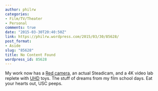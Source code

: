 ```yaml
---
author: philrw
categories:
- Film/TV/Theater
- Personal
comments: true
date: "2015-03-30T20:40:50Z"
link: https://philrw.wordpress.com/2015/03/30/85628/
post_format:
- Aside
slug: "85628"
title: No Content Found
wordpress_id: 85628
---
```


My work now has a [Red camera](http://www.red.com), an actual Steadicam, and a 4K video lab replete with [UHD](http://en.m.wikipedia.org/wiki/Ultra-high-definition_television) toys. The stuff of dreams from my film school days. Eat your hearts out, USC peeps.
